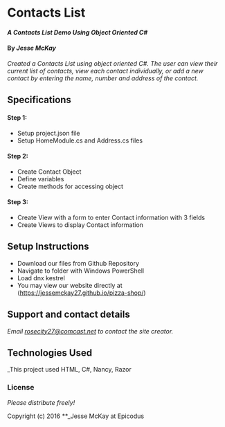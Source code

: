 # Contacts List

#### _A Contacts List Demo Using Object Oriented C#_

#### By _**Jesse McKay**_

_Created a Contacts List using object oriented C#.  The user can view their current list of contacts, view each contact individually, or add a new contact by entering the name, number and address of the contact._

## Specifications

#### Step 1:
* Setup project.json file
* Setup HomeModule.cs and Address.cs files

#### Step 2:
* Create Contact Object
* Define variables
* Create methods for accessing object

#### Step 3:
* Create View with a form to enter Contact information with 3 fields
* Create Views to display Contact information

## Setup Instructions

* Download our files from Github Repository
* Navigate to folder with Windows PowerShell
* Load dnx kestrel
* You may view our website directly at (https://jessemckay27.github.io/pizza-shop/)

## Support and contact details

_Email rosecity27@comcast.net to contact the site creator._

## Technologies Used

_This project used HTML, C#, Nancy, Razor

### License

*Please distribute freely!*

Copyright (c) 2016 **_Jesse McKay at Epicodus
